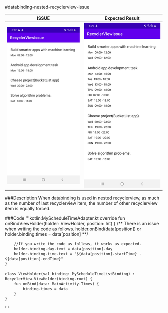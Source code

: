 #databinding-nested-recyclerview-issue

ISSUE                         |  Expected Result
:----------------------------:|:----------------------------:
![screenshot](./art/issue.jpg)|![screenshot](./art/expected_result.jpg)

###Description
 When databinding is used in nested recyclerview, as much as the number of last recyclerview item,
the number of other recyclerview item is equally forced.

###Code
 '''kotlin:MyScheduleTimeAdapter.kt
    override fun onBindViewHolder(holder: ViewHolder, position: Int) {
        /**
        There is an issue when writing the code as follows.
        holder.onBind(data[position])
         or
        holder.binding.times = data[position]
        **/

        //If you write the code as follows, it works as expected.
        holder.binding.day.text = data[position].day
        holder.binding.time.text = "${data[position].startTime} - ${data[position].endTime}"
    }

    class ViewHolder(val binding: MyScheduleTimeListBinding) : RecyclerView.ViewHolder(binding.root) {
        fun onBind(data: MainActivity.Times) {
            binding.times = data
        }
    }
 '''